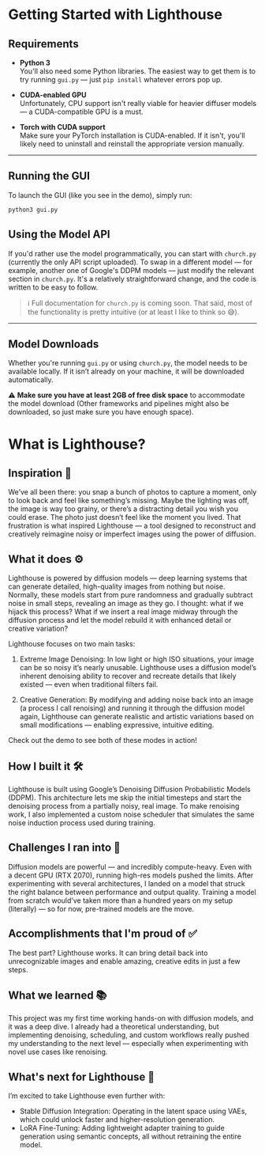 # Getting Started with Lighthouse

## Requirements

- **Python 3**  
  You'll also need some Python libraries. The easiest way to get them is to try running `gui.py` — just `pip install` whatever errors pop up.

- **CUDA-enabled GPU**  
  Unfortunately, CPU support isn't really viable for heavier diffuser models — a CUDA-compatible GPU is a must.

- **Torch with CUDA support**  
  Make sure your PyTorch installation is CUDA-enabled. If it isn't, you'll likely need to uninstall and reinstall the appropriate version manually.

---

## Running the GUI

To launch the GUI (like you see in the demo), simply run:

```bash
python3 gui.py
```

## Using the Model API

If you'd rather use the model programmatically, you can start with `church.py` (currently the only API script uploaded). To swap in a different model — for example, another one of Google's DDPM models — just modify the relevant section in `church.py`. It's a relatively straightforward change, and the code is written to be easy to follow.

> ℹ️ Full documentation for `church.py` is coming soon. That said, most of the functionality is pretty intuitive (or at least I like to think so 😅).

---

## Model Downloads

Whether you're running `gui.py` or using `church.py`, the model needs to be available locally. If it isn’t already on your machine, it will be downloaded automatically.

⚠️ **Make sure you have at least 2GB of free disk space** to accommodate the model download (Other frameworks and pipelines might also be downloaded, so just make sure you have enough space).

# What is Lighthouse?

## Inspiration 🌅

We’ve all been there: you snap a bunch of photos to capture a moment, only to look back and feel like something’s missing. Maybe the lighting was off, the image is way too grainy, or there’s a distracting detail you wish you could erase. The photo just doesn’t feel like the moment you lived. That frustration is what inspired Lighthouse — a tool designed to reconstruct and creatively reimagine noisy or imperfect images using the power of diffusion.

## What it does ⚙️

Lighthouse is powered by diffusion models — deep learning systems that can generate detailed, high-quality images from nothing but noise. Normally, these models start from pure randomness and gradually subtract noise in small steps, revealing an image as they go. I thought: what if we hijack this process? What if we insert a real image midway through the diffusion process and let the model rebuild it with enhanced detail or creative variation?

Lighthouse focuses on two main tasks:

1. Extreme Image Denoising: In low light or high ISO situations, your image can be so noisy it’s nearly unusable. Lighthouse uses a diffusion model’s inherent denoising ability to recover and recreate details that likely existed — even when traditional filters fail.

2. Creative Generation: By modifying and adding noise back into an image (a process I call renoising) and running it through the diffusion model again, Lighthouse can generate realistic and artistic variations based on small modifications — enabling expressive, intuitive editing.

Check out the demo to see both of these modes in action!

## How I built it 🛠

Lighthouse is built using Google’s Denoising Diffusion Probabilistic Models (DDPM). This architecture lets me skip the initial timesteps and start the denoising process from a partially noisy, real image. To make renoising work, I also implemented a custom noise scheduler that simulates the same noise induction process used during training.

## Challenges I ran into 🚧

Diffusion models are powerful — and incredibly compute-heavy. Even with a decent GPU (RTX 2070), running high-res models pushed the limits. After experimenting with several architectures, I landed on a model that struck the right balance between performance and output quality. Training a model from scratch would’ve taken more than a hundred years on my setup (literally) — so for now, pre-trained models are the move.

## Accomplishments that I'm proud of ✅

The best part? Lighthouse works. It can bring detail back into unrecognizable images and enable amazing, creative edits in just a few steps.

## What we learned 📚

This project was my first time working hands-on with diffusion models, and it was a deep dive. I already had a theoretical understanding, but implementing denoising, scheduling, and custom workflows really pushed my understanding to the next level — especially when experimenting with novel use cases like renoising.

## What's next for Lighthouse 🔮

I’m excited to take Lighthouse even further with:

- Stable Diffusion Integration: Operating in the latent space using VAEs, which could unlock faster and higher-resolution generation.
- LoRA Fine-Tuning: Adding lightweight adapter training to guide generation using semantic concepts, all without retraining the entire model.
